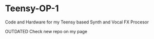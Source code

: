 # Teensy-OP-1
Code and Hardware for my Teensy based Synth and Vocal FX Procesor

OUTDATED Check new repo on my page
